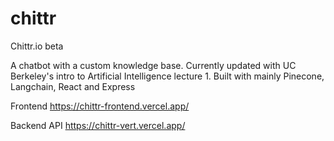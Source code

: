# chittr
Chittr.io beta

A chatbot with a custom knowledge base. Currently updated with UC Berkeley's intro to Artificial Intelligence lecture 1.
Built with mainly Pinecone, Langchain, React and Express

Frontend 
https://chittr-frontend.vercel.app/

Backend API 
https://chittr-vert.vercel.app/ 
